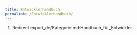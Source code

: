 ```yaml
---
title: Entwicklerhandbuch
permalink: /Entwicklerhandbuch/
---
```


1.  Redirect export_de/Kategorie.md:Handbuch_für_Entwickler
